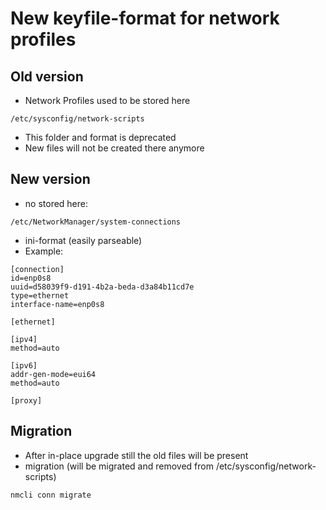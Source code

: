 # New keyfile-format for network profiles 

## Old version 

  * Network Profiles used to be stored here

```
/etc/sysconfig/network-scripts
```

  * This folder and format is deprecated
  * New files will not be created there anymore 

## New version 

  * no stored here:

```
/etc/NetworkManager/system-connections
```

  * ini-format (easily parseable)
  * Example:

```
[connection]
id=enp0s8
uuid=d58039f9-d191-4b2a-beda-d3a84b11cd7e
type=ethernet
interface-name=enp0s8

[ethernet]

[ipv4]
method=auto

[ipv6]
addr-gen-mode=eui64
method=auto

[proxy]
```

## Migration 

  * After in-place upgrade still the old files will be present
  * migration (will be migrated and removed from /etc/sysconfig/network-scripts)

```
nmcli conn migrate
```

